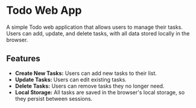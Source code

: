 # Todo Web App

A simple Todo web application that allows users to manage their tasks. Users can add, update, and delete tasks, with all data stored locally in the browser.

## Features

- **Create New Tasks:** Users can add new tasks to their list.
- **Update Tasks:** Users can edit existing tasks.
- **Delete Tasks:** Users can remove tasks they no longer need.
- **Local Storage:** All tasks are saved in the browser's local storage, so they persist between sessions.

